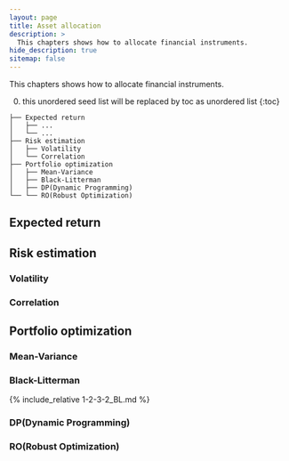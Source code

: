 ```yaml
---
layout: page
title: Asset allocation
description: >
  This chapters shows how to allocate financial instruments.
hide_description: true
sitemap: false
---
```


This chapters shows how to allocate financial instruments.

0. this unordered seed list will be replaced by toc as unordered list
{:toc}

~~~
├── Expected return
│   ├── ...
│   └── ...
├── Risk estimation
│   ├── Volatility
│   └── Correlation
├── Portfolio optimization
│   ├── Mean-Variance 
│   ├── Black-Litterman
│   ├── DP(Dynamic Programming)
└── └── RO(Robust Optimization)
~~~

## Expected return

## Risk estimation
  
### Volatility
  
### Correlation


## Portfolio optimization
  

### Mean-Variance 

### Black-Litterman

{% include_relative 1-2-3-2_BL.md %}

### DP(Dynamic Programming)

### RO(Robust Optimization)


<!--
[Latent Semantic Indexer][lsi]
 [lsi]: http://www.classifier-reborn.com/lsi
*[LSI]: Latent Semantic Indexer -->
